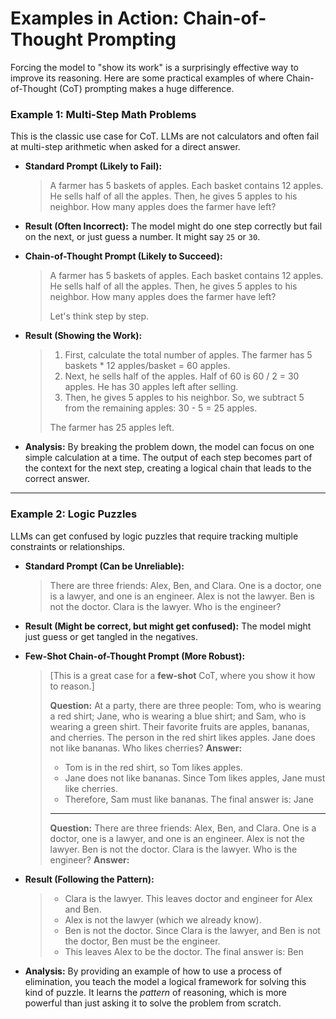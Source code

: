 # Examples in Action: Chain-of-Thought Prompting

Forcing the model to "show its work" is a surprisingly effective way to improve its reasoning. Here are some practical examples of where Chain-of-Thought (CoT) prompting makes a huge difference.

### Example 1: Multi-Step Math Problems

This is the classic use case for CoT. LLMs are not calculators and often fail at multi-step arithmetic when asked for a direct answer.

*   **Standard Prompt (Likely to Fail):**
    > A farmer has 5 baskets of apples. Each basket contains 12 apples. He sells half of all the apples. Then, he gives 5 apples to his neighbor. How many apples does the farmer have left?

*   **Result (Often Incorrect):** The model might do one step correctly but fail on the next, or just guess a number. It might say `25` or `30`.

*   **Chain-of-Thought Prompt (Likely to Succeed):**
    > A farmer has 5 baskets of apples. Each basket contains 12 apples. He sells half of all the apples. Then, he gives 5 apples to his neighbor. How many apples does the farmer have left?
    >
    > Let's think step by step.

*   **Result (Showing the Work):**
    > 1.  First, calculate the total number of apples. The farmer has 5 baskets * 12 apples/basket = 60 apples.
    > 2.  Next, he sells half of the apples. Half of 60 is 60 / 2 = 30 apples. He has 30 apples left after selling.
    > 3.  Then, he gives 5 apples to his neighbor. So, we subtract 5 from the remaining apples: 30 - 5 = 25 apples.
    >
    > The farmer has 25 apples left.

*   **Analysis:** By breaking the problem down, the model can focus on one simple calculation at a time. The output of each step becomes part of the context for the next step, creating a logical chain that leads to the correct answer.

---

### Example 2: Logic Puzzles

LLMs can get confused by logic puzzles that require tracking multiple constraints or relationships.

*   **Standard Prompt (Can be Unreliable):**
    > There are three friends: Alex, Ben, and Clara. One is a doctor, one is a lawyer, and one is an engineer. Alex is not the lawyer. Ben is not the doctor. Clara is the lawyer. Who is the engineer?

*   **Result (Might be correct, but might get confused):** The model might just guess or get tangled in the negatives.

*   **Few-Shot Chain-of-Thought Prompt (More Robust):**
    > [This is a great case for a **few-shot** CoT, where you show it how to reason.]
    >
    > **Question:** At a party, there are three people: Tom, who is wearing a red shirt; Jane, who is wearing a blue shirt; and Sam, who is wearing a green shirt. Their favorite fruits are apples, bananas, and cherries. The person in the red shirt likes apples. Jane does not like bananas. Who likes cherries?
    > **Answer:**
    > - Tom is in the red shirt, so Tom likes apples.
    > - Jane does not like bananas. Since Tom likes apples, Jane must like cherries.
    > - Therefore, Sam must like bananas.
    > The final answer is: Jane
    >
    > ---
    >
    > **Question:** There are three friends: Alex, Ben, and Clara. One is a doctor, one is a lawyer, and one is an engineer. Alex is not the lawyer. Ben is not the doctor. Clara is the lawyer. Who is the engineer?
    > **Answer:**

*   **Result (Following the Pattern):**
    > - Clara is the lawyer. This leaves doctor and engineer for Alex and Ben.
    > - Alex is not the lawyer (which we already know).
    > - Ben is not the doctor. Since Clara is the lawyer, and Ben is not the doctor, Ben must be the engineer.
    > - This leaves Alex to be the doctor.
    > The final answer is: Ben

*   **Analysis:** By providing an example of how to use a process of elimination, you teach the model a logical framework for solving this kind of puzzle. It learns the *pattern* of reasoning, which is more powerful than just asking it to solve the problem from scratch.
